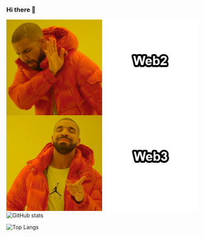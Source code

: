 ### Hi there 👋

<!--
**reborn-sama/reborn-sama** is a ✨ _special_ ✨ repository because its `README.md` (this file) appears on your GitHub profile.

Here are some ideas to get you started:

- 🔭 I’m currently working on ...
- 🌱 I’m currently learning ...
- 👯 I’m looking to collaborate on ...
- 🤔 I’m looking for help with ...
- 💬 Ask me about ...
- 📫 How to reach me: ...
- 😄 Pronouns: ...
- ⚡ Fun fact: ...
-->
![photo](./meme.png)
![GitHub stats](https://github-readme-stats.vercel.app/api?username=reborn-sama&hide=stars,issues&count_private=true&show_icons=true&bg_color=30,e96443,904e95&title_color=fff&text_color=fff)


![Top Langs](https://github-readme-stats.vercel.app/api/top-langs/?username=reborn-sama&count_private=true&show_icons=true&bg_color=30,e96443,904e95&title_color=fff&text_color=fff)
